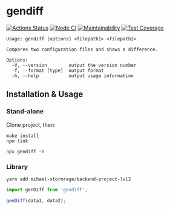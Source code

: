 # gendiff

[![Actions Status](https://github.com/mihael-stormrage/backend-project-lvl2/workflows/hexlet-check/badge.svg)](https://github.com/mihael-stormrage/backend-project-lvl2/actions)
[![Node CI](https://github.com/mihael-stormrage/backend-project-lvl2/actions/workflows/nodejs.yml/badge.svg)](https://github.com/mihael-stormrage/backend-project-lvl2/actions/workflows/nodejs.yml)
[![Maintainability](https://api.codeclimate.com/v1/badges/7126e7f421aede4e8735/maintainability)](https://codeclimate.com/github/mihael-stormrage/backend-project-lvl2/maintainability)
[![Test Coverage](https://api.codeclimate.com/v1/badges/7126e7f421aede4e8735/test_coverage)](https://codeclimate.com/github/mihael-stormrage/backend-project-lvl2/test_coverage)

    Usage: gendiff [options] <filepath1> <filepath2>

    Compares two configuration files and shows a difference.

    Options:
      -V, --version        output the version number
      -f, --format [type]  output format
      -h, --help           output usage information

## Installation & Usage
### Stand-alone
Clone project, then:
```shell
make install
npm link

npx gendiff -h
```
### Library
```shell
yarn add mihael-stormrage/backend-project-lvl2
```
```js
import genDiff from 'gendiff';

genDiff(data1, data2);
```
